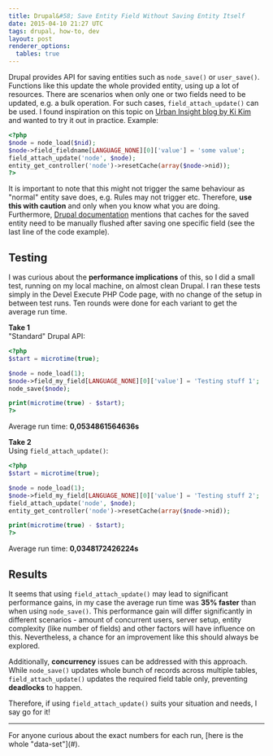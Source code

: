 ```yaml
---
title: Drupal&#58; Save Entity Field Without Saving Entity Itself
date: 2015-04-10 21:27 UTC
tags: drupal, how-to, dev
layout: post
renderer_options:
  tables: true
---
```


Drupal provides API for saving entities such as `node_save()` or `user_save()`. Functions like this update the whole provided entity, using up a lot of resources. There are scenarios when only one or two  fields need to be updated, e.g. a bulk operation. For such cases, `field_attach_update()` can be used.
I found inspiration on this topic on [Urban Insight blog by Ki Kim](https://www.urbaninsight.com/2011/10/24/saving-nodes-fields-without-saving-node-itself) and wanted to try it out in practice.
Example:

~~~ php
<?php
$node = node_load($nid);
$node->field_fieldname[LANGUAGE_NONE][0]['value'] = 'some value';
field_attach_update('node', $node);
entity_get_controller('node')->resetCache(array($node->nid));
?>
~~~

It is important to note that this might not trigger the same behaviour as "normal" entity save does, e.g. Rules may not trigger etc. Therefore, **use this with caution** and only when you know what you are doing. Furthermore, [Drupal documentation](https://api.drupal.org/api/drupal/modules%21field%21field.attach.inc/function/field_attach_update/7) mentions that caches for the saved entity need to be manually flushed after saving one specific field (see the last line of the code example).

## Testing  
I was curious about the **performance implications** of this, so I did a small test, running on my local machine, on almost clean Drupal. I ran these tests simply in the Devel Execute PHP Code page, with no change of the setup in between test runs. Ten rounds were done for each variant to get the average run time.

**Take 1**  
"Standard" Drupal API:  

~~~ php
<?php
$start = microtime(true);

$node = node_load(1);
$node->field_my_field[LANGUAGE_NONE][0]['value'] = 'Testing stuff 1';
node_save($node);

print(microtime(true) - $start);
?>
~~~

Average run time: **0,0534861564636s**

**Take 2**  
Using `field_attach_update()`:

~~~ php
<?php
$start = microtime(true);

$node = node_load(1);
$node->field_my_field[LANGUAGE_NONE][0]['value'] = 'Testing stuff 2';
field_attach_update('node', $node);
entity_get_controller('node')->resetCache(array($node->nid));

print(microtime(true) - $start);
?>
~~~

Average run time: **0,0348172426224s**

## Results

It seems that using `field_attach_update()` may lead to significant performance gains, in my case the average run time was **35% faster** than when using `node_save()`. This performance gain will differ significantly in different scenarios - amount of concurrent users, server setup, entity complexity (like number of fields) and other factors will have influence on this. Nevertheless, a chance for an improvement like this should always be explored.

Additionally, **concurrency** issues can be addressed with this approach. While `node_save()` updates whole bunch of records across multiple tables, `field_attach_update()` updates the required field table only, preventing **deadlocks** to happen.

Therefore, if using `field_attach_update()` suits your situation and needs, I say go for it!


---

<div id="data-wrapper" class="clearfix">
For anyone curious about the exact numbers for each run, [here is the whole "data-set"](#).
  <div id="data" style="display: none">
  <div id="take-1">  

  |     Run | Time            |
  |--------:|-----------------|
  | 1       | 0,0886168479919 |
  | 2       | 0,0466141700745 |
  | 3       | 0,0515279769897 |
  | 4       | 0,0519001483917 |
  | 5       | 0,0480201244354 |
  | 6       | 0,0492122173309 |
  | 7       | 0,0537130832672 |
  | 8       | 0,0479199886322 |
  | 9       | 0,0477869510651 |
  | 10      | 0,0495500564575 |
  | **Take 1 Average** | **0,0534861564636** |

  </div>

  <div id="take-2">  

  |     Run | Time            |
  |--------:|-----------------|
  | 1       | 0,0256879329681 |
  | 2       | 0,0329999923706 |
  | 3       | 0,0359990596771 |
  | 4       | 0,0301089286804 |
  | 5       | 0,0587899684906 |
  | 6       | 0,0330111980438 |
  | 7       | 0,0315041542053 |
  | 8       | 0,0349240303040 |
  | 9       | 0,0325751304626 |
  | 10      | 0,0325720310211 |
  | **Take 2 Average** | **0,0348172426224** |

  </div>
  </div>
</div>

